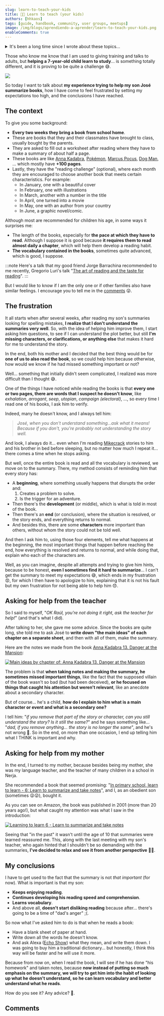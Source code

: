 ```yaml
---
slug: learn-to-teach-your-kids
title: 👨‍🏫 Learn to teach (your kids)
authors: [hhkaos]
tags: [guide, handbook, community, user groups, meetups]
image: /img/blogs/aprendiendo-a-aprender/learn-to-teach-your-kids.png
enableComments: true 
---
```


<details><summary>It's been a long time since I wrote about these topics...</summary>
<p>

Specifically since I launched the [family blog attempt](https://familiajimenezcano.wordpress.com/) (in 2018), although I hope to find time another day to share these experiences. 

The truth is that I would like to share how I am trying to get involved in my son's school. Through the AMPA and other ways, and the initiatives I have recently participated in there. For example:
* A talk to 3rd and 4th-year ESO students (14 to 16 years old) at a career guidance event, where I shared my experience with them (starting from when I was their age until today).
* A discussion with [Gabriel Zabal](https://www.linkedin.com/in/gabrielzabal/), for parents with children over 10 years old, mainly focused on the risks associated with new technologies, using social networks as a guiding thread but touching on many other topics.
* Or my experience participating with them in the sports day championships.

If you are interested in these topics, let me know in the [comments](#comments) (to prioritize it) 😉.

</p>
</details>

Those who know me know that I am used to giving training and talks to adults, but **helping a 7-year-old child learn to study**... is something totally different, and it is proving to be quite a challenge 😅.

<div style={{textAlign: 'center'}}>

  ![](/img/blogs/aprendiendo-a-aprender/teaching-at-home.png)

</div>

So today I want to talk about **my experience trying to help my son José summarize books**, how I have come to feel frustrated by setting my expectations too high, and the conclusions I have reached.

## The context

To give you some background:
* **Every two weeks they bring a book from school home**.
* These are books that they and their classmates have brought to class, usually bought by the parents.
* They are asked to fill out a worksheet after reading where they have to make a summary of about half a page.
* These books are like [Anna Kadabra](https://www.amazon.es/anna-kadabra/s?k=anna+kadabra), [Pokémon](https://www.amazon.es/Pok%C3%A9mon-Aventuras-Gigamax-combate-FlipAventura/dp/8418594330), [Marcus Pocus](https://www.amazon.es/Marcus-Pocus-1-Magia-domicilio/dp/8408254154/ref=sr_1_1?dib=eyJ2IjoiMSJ9.nzcrwM6Pe2S_Yq-RGmFVs5UHO5uYgDEnS27SX3-dKkyIID6F589uCXo4WGgeoMA0-C3q4-XOdlq1iTI6fgXsgca0UygLzFEr_3ykPMNsZewxzuF3g3FzSh2dg_Sg_uCylpqvypA1r482QA6el_wuYWZ0KEVCHo4yrroqPAlPuuQ51YtSsLfbp6q0dFObpBz37nDGzJuGnE2KGmy9027r7CcnX3vORc6JTgijZn1A4jBi6LMKoa69mrO5KzOr-vlYBixpTTdQqTQOmOZvAnAX2NhbeDuVnO57ZgHZWk9bH7M.5Snv_xMSWF2rmR9Rof5iyCbwGj_4VuYOheFuguN24J4&dib_tag=se&keywords=marcus+pocus&qid=1717312424&sr=8-1), [Dog Man](https://www.amazon.es/Polic%C3%A1n-Capit%C3%A1n-Calzoncillos-Dav-Pilkey/dp/8467594454/ref=pd_sbs_d_sccl_3_3/258-4414333-6094921?pd_rd_w=en7hC&content-id=amzn1.sym.5361c8f8-f11e-4bfa-91f1-8c7de1eb4cca&pf_rd_p=5361c8f8-f11e-4bfa-91f1-8c7de1eb4cca&pf_rd_r=K6RMMGQP02TTW1HT42X5&pd_rd_wg=eMOPM&pd_rd_r=0d4fe935-1688-436c-a118-3f9bb482cf97&pd_rd_i=8467594454&psc=1), ... which mostly have **+100 pages**.
* Lastly, they have the "reading challenge" (optional), where each month they are encouraged to choose another book that meets certain characteristics. For example:
  * In January, one with a beautiful cover
  * In February, one with illustrations
  * In March, another with a number in the title
  * In April, one turned into a movie
  * In May, one with an author from your country
  * In June, a graphic novel/comic.

Although most are recommended for children his age, in some ways it surprises me:
  * The length of the books, especially for **the pace at which they have to read**. Although I suppose it is good because **it requires them to read almost daily a chapter**, which will help them develop a reading habit.
  * **The vocabulary contained in the books**, sometimes quite advanced, which is good, I suppose.

:::note
Here's a talk that my good friend Jorge Barrachina recommended to me recently, Gregorio Luri's talk "[The art of reading and the taste for reading](https://www.youtube.com/watch?v=7UtwJHkhJ0s)".
:::

But I would like to know if I am the only one or if other families also have similar feelings. I encourage you to tell me in the [comments](#comments) 😜.

<!-- 
:::note

::: -->

## The frustration

It all starts when after several weeks, after reading my son's summaries looking for spelling mistakes, **I realize that I don't understand the summaries very well**. So, with the idea of helping him improve them, I start asking him questions, to see if I can understand the plot better, but still **I'm missing characters, or clarifications, or anything else** that makes it hard for me to understand the story.

In the end, both his mother and I decided that the best thing would be for **one of us to also read the book**, so we could help him because otherwise, how would we know if he had missed something important or not?

Well... something that initially didn't seem complicated, I realized was more difficult than I thought 😅.

One of the things I have noticed while reading the books is that **every one or two pages, there are words that I suspect he doesn't know**, like *exhalation*, *arrogant*, *seep*, *utopian*, *campaign (electoral)*, ..., so every time I read one of his books, I ask him to verify. 

Indeed, many he doesn't know, and I always tell him:

> *José, when you don't understand something...ask what it means! Because if you don't, you're probably not understanding the story well.*

And look, I always do it... even when I'm reading [Mikecrack](https://www.amazon.es/Libros-Mikecrack/s?rh=n%3A599364031%2Cp_27%3AMikecrack) stories to him and his brother in bed before sleeping, but no matter how much I repeat it... there comes a time when he stops asking.

But well, once the entire book is read and all the vocabulary is reviewed, we move on to the summary. There, my method consists of reminding him that every story has:
* A **beginning**, where something usually happens that disrupts the order and:
  1. Creates a problem to solve.
  2. Is the trigger for an adventure.
* Then there's the **development** (or middle), which is what is told in most of the book.
* Then there's an **end** (or conclusion), where the situation is resolved, or the story ends, and everything returns to normal.
* And besides this, there are some **characters** more important than others, without whom the story could not be told well.

And then I ask him to, using those four elements, tell me what happens at the beginning, the most important things that happen before reaching the end, how everything is resolved and returns to normal, and while doing that, explain who each of the characters are.

Well, as you can imagine, despite all attempts and trying to give him hints, because to be honest, **even I sometimes find it hard to summarize**... I can't get the summary to meet my expectations 😅, which ends in my frustration 😡, for which I then have to apologize to him, explaining that it is not his fault but my own frustration for not being able to help him 😞.

## Asking for help from the teacher

So I said to myself, "*OK Raúl, you're not doing it right, ask the teacher for help!*" (and that's what I did).

After talking to her, she gave me some advice. Since the books are quite long, she told me to ask José to **write down "the main ideas" of each chapter on a separate sheet**, and then with all of them, make the summary.

Here are the notes we made from the book [Anna Kadabra 13. Danger at the Mansion](https://www.amazon.es/Anna-Kadabra-13-Peligro-mansi%C3%B3n/dp/8408282468/ref=sr_1_1?crid=R7EP7BPESY29&dib=eyJ2IjoiMSJ9.-Kbuyc6r_LWofNFUvUlSTWZ-4Hc2RNoldj5qDm5r88wqdZ6Xo8tZroq96i3lQDZ7.g_pVjOolxe9dypGy1gyuKrKwDjT07Yceo3B5mxj8PqA&dib_tag=se&keywords=anna+kadabra+peligro+en+la+mansi%C3%B3n&qid=1717342071&s=books&sprefix=anna+kadabra+peligro+en+%2Cstripbooks%2C105&sr=1-1):

[![Main ideas by chapter of: Anna Kadabra 13. Danger at the Mansion](/img/blogs/aprendiendo-a-aprender/ideas-principales-anna-kadabra-13.png)](/img/blogs/aprendiendo-a-aprender/ideas-principales-anna-kadabra-13.png)

The problem is that **when taking notes and making the summary, he sometimes missed important things**, like the fact that the supposed villain of the book wasn't so bad (but had been deceived), **or he focused on things that caught his attention but weren't relevant**, like an anecdote about a secondary character.

But of course... he's a child, **how do I explain to him what is a main character or event and what is a secondary one?**

I tell him: "*if you remove that part of the story or character, can you still understand the story? Is it still the same?*" and he says something like... "*dad, if you remove anything... the story is no longer the same*", and he's not wrong 🤣. So in the end, on more than one occasion, I end up telling him what I THINK is important and why.

## Asking for help from my mother

In the end, I turned to my mother, because besides being my mother, she was my language teacher, and the teacher of many children in a school in Nerja.

She recommended a book that seemed promising: "[In primary school, learn to learn - 6: Learn to summarize and take notes](https://www.amazon.es/primaria-aprende-aprender-Educacion-Diversidad/dp/8477742847/ref=sr_1_1?__mk_es_ES=%C3%85M%C3%85%C5%BD%C3%95%C3%91&crid=2ZTNV4YYNDBSB&dib=eyJ2IjoiMSJ9.YvATtILgUCt4Sdi9g2stKg.l42L1kExAVdNFHsgPpk1jV1G5upoy6ID5Mw-EA_Hw1s&dib_tag=se&keywords=En+primaria+aprende+a+aprender+-+6%3A+Aprende+a+resumir+y+tomar+apuntes&qid=1717253519&s=books&sprefix=en+primaria+aprende+a+aprender+-+6+aprende+a+resumir+y+tomar+apuntes+%2Cstripbooks%2C110&sr=1-1)", and I, as an obedient son (sometimes 😜😜), bought it.

As you can see on Amazon, the book was published in 2001 (more than 20 years ago!), but what caught my attention was what I saw in the introduction:

[![Learning to learn 6 - Learn to summarize and take notes](/img/blogs/aprendiendo-a-aprender/aprendiendo-a-aprender.png)](/img/blogs/aprendiendo-a-aprender/aprendiendo-a-aprender.png)

Seeing that "in the past" it wasn't until the age of 10 that summaries were learned reassured me. This, along with the last meeting with my son's teacher, who again hinted that I shouldn't be so demanding with the summaries, **I've decided to relax and see it from another perspective** 🧘💆.

## My conclusions

I have to get used to the fact that the summary is not *that important* (for now). What is important is that my son:
* **Keeps enjoying reading**.
* **Continues developing his reading speed and comprehension**.
* **Learns vocabulary**.
* And above all, **doesn't start disliking reading** because after... there's going to be a time of "dad's anger" ;(.

So now what I've asked him to do is that when he reads a book:
* Have a blank sheet of paper at hand.
* Write down all the words he doesn't know.
* And ask Alexa ([Echo Show](https://www.amazon.es/echo-show-5-3a-generacion/dp/B09B2S8WKD/ref=sr_1_1?__mk_es_ES=%C3%85M%C3%85%C5%BD%C3%95%C3%91&crid=1OUHNQYCKE44R&dib=eyJ2IjoiMSJ9.iltfLFjhhpdfcrA9zwPEASiiau-PIgl9VcVBJ0Oys_mCTQROVOODJpcW3qujKJ4uE1kn8QpTNL8Z-Ack1Tq9WU7C-LTEtxlvDoafnTJ_eg8HjePETtV-67qphoEQL1gvYpwxm_pR913C2qJrOLV7qzvzyiTtsKBCKr8OXVlmn6pXps9cPji2GZmCo1YhZnWudymyrsIxsywOMsAxpDflraEiQqz2Jfe357ryQ0o2Ttc.1wETnQEDVJoyYReccEOyXD41MFzajElaVfEmnAF04Wo&dib_tag=se&keywords=alexa+pantalla&qid=1717344456&s=books&sprefix=alexa+pantalla%2Cstripbooks%2C118&sr=1-1)) what they mean, and write them down. I was going to buy him a traditional dictionary... but honestly, I think this way will be faster and he will use it more.

Because from now on, when I read the book, I will see if he has done "his homework" and taken notes, because **now instead of putting so much emphasis on the summary, we will try to get him into the habit of looking up what he doesn't understand, so he can learn vocabulary and better understand what he reads**.

How do you see it? Any advice? 🙂.

## Comments
